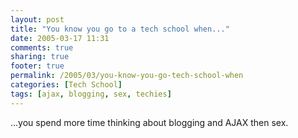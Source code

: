 ```yaml
---
layout: post
title: "You know you go to a tech school when..."
date: 2005-03-17 11:31
comments: true
sharing: true
footer: true
permalink: /2005/03/you-know-you-go-tech-school-when
categories: [Tech School]
tags: [ajax, blogging, sex, techies]
---
```

...you spend more time thinking about blogging and AJAX then sex.
